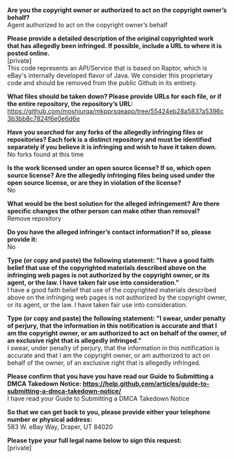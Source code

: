 **Are you the copyright owner or authorized to act on the copyright owner’s behalf?**  
Agent authorized to act on the copyright owner’s behalf  

**Please provide a detailed description of the original copyrighted work that has allegedly been infringed. If possible, include a URL to where it is posted online.**  
[private]  
This code represents an API/Service that is based on Raptor, which is eBay's internally developed flavor of Java. We consider this proprietary code and should be removed from the public Github in its entirety.  

**What files should be taken down? Please provide URLs for each file, or if the entire repository, the repository’s URL:**  
https://github.com/moshiurqa/mkpprsqeapp/tree/55424eb28a5837a5396c3b3bb8c7824f6e0e6d6e  

**Have you searched for any forks of the allegedly infringing files or repositories? Each fork is a distinct repository and must be identified separately if you believe it is infringing and wish to have it taken down.**  
No forks found at this time  

**Is the work licensed under an open source license? If so, which open source license? Are the allegedly infringing files being used under the open source license, or are they in violation of the license?**  
No  

**What would be the best solution for the alleged infringement? Are there specific changes the other person can make other than removal?**  
Remove repository  

**Do you have the alleged infringer’s contact information? If so, please provide it:**  
No  

**Type (or copy and paste) the following statement: "I have a good faith belief that use of the copyrighted materials described above on the infringing web pages is not authorized by the copyright owner, or its agent, or the law. I have taken fair use into consideration."**  
I have a good faith belief that use of the copyrighted materials described above on the infringing web pages is not authorized by the copyright owner, or its agent, or the law. I have taken fair use into consideration.  

**Type (or copy and paste) the following statement: "I swear, under penalty of perjury, that the information in this notification is accurate and that I am the copyright owner, or am authorized to act on behalf of the owner, of an exclusive right that is allegedly infringed."**  
I swear, under penalty of perjury, that the information in this notification is accurate and that I am the copyright owner, or am authorized to act on behalf of the owner, of an exclusive right that is allegedly infringed.  

**Please confirm that you have you have read our Guide to Submitting a DMCA Takedown Notice: https://help.github.com/articles/guide-to-submitting-a-dmca-takedown-notice/**  
I have read your Guide to Submitting a DMCA Takedown Notice  

**So that we can get back to you, please provide either your telephone number or physical address:**  
583 W. eBay Way, Draper, UT 84020  

**Please type your full legal name below to sign this request:**  
[private]
